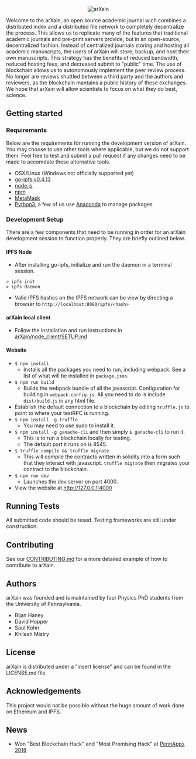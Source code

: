 <p align="center">
  <img src="https://github.com/david-hopper/arXain/blob/master/src/images/logo_name.png" alt="arXain" /></center>
</p>

Welcome to the arXain, an open source academic journal wich combines a distributed index and a distributed file network to completely decentralize the process. This allows us to replicate many of the features that traditional academic journals and pre-print servers provide, but in an open-source, decentralized fashion. Instead of centralized journals storing and hosting all academic manuscripts, the users of arXain will store, backup, and host their own manuscripts. This strategy has the benefits of reduced bandwidth, reduced hosting fees, and decreased submit to "public" time. The use of blockchain allows us to autonomously implement the peer review process. No longer are reviews shuttled between a third party and the authors and reviewers, as the blockchain mantains a public history of these exchanges. We hope that arXain will allow scientists to focus on what they do best, science.

## Getting started

### Requirements

Below are the requirements for running the development version of arXain. You may choose to use other tools where applicable, but we do not support them. Feel free to test and submit a pull request if any changes need to be made to accomdate these alternative tools.

* OSX/Linux (Windows not officially supported yet)
* [go-ipfs v0.4.13](https://dist.ipfs.io/#go-ipfs)
* [node.js](https://nodejs.org/en/)
* [npm](https://www.npmjs.com/)
* [MetaMask](https://metamask.io/)
* [Python3](https://www.python.org/), a few of us use [Anaconda](https://www.anaconda.com/download/) to manage packages

### Development Setup

There are a few components that need to be running in order for an arXain development session to function properly. They are briefly outlined below.

#### IPFS Node

- After installing go-ipfs, initialize and run the daemon in a terminal session.
```
> ipfs init
> ipfs daemon
```
- Valid IPFS hashes on the IPFS network can be view by directing a browser to `http://localhost:8080/ipfs/<hash>`

#### arXain local client

- Follow the installation and run instructions in [arXain/node_client/SETUP.md](https://github.com/david-hopper/arXain/blob/master/node_client/SETUP.md)

#### Website

- `$ npm install`
    - Installs all the packages you need to run, including webpack. See a list of what will be installed in `package.json`.
- `$ npm run build`
    - Builds the webpack bundle of all the javascript. Configuration for building in `webpack.config.js`. All you need to do is include `dist/build.js` in any html file.
- Establish the default connection to a blockchain by editing `truffle.js` to point to where your testRPC is running.
- `$ npm install -g truffle`
    - You may need to use sudo to install it. 
- `$ npm install -g ganache-cli` and then simply `$ ganache-cli` to run it.
    - This is to run a blockchain locally for testing.
    - The default port it runs on is 8545.
- `$ truffle compile && truffle migrate`
    - This will compile the contracts written in solidity into a form such that they interact with javascript. `truffle migrate` then migrates your contract to the blockchain.
- `$ npm run dev`
    - Launches the dev server on port 4000.
- View the website at http://127.0.0.1:4000

## Running Tests

All submitted code should be tesed. Testing frameworks are still under construction.

## Contributing

See our [CONTRIBUTING.md](CONTRIBUTING.md) for a more detailed example of how to contribute to arXain.

## Authors

arXain was founded and is maintained by four Physics PhD students from the University of Pennsylvania.

- Bijan Haney
- David Hopper
- Saul Kohn
- Khilesh Mistry

## License

arXain is distributed under a "insert license" and can be found in the LICENSE.md file

## Acknowledgements

This project would not be possible without the huge amount of work done on Ethereum and IPFS.

## News

- Won "Best Blockchain Hack" and "Most Promising Hack" at [PennApps 2018](https://devpost.com/software/arxain)


